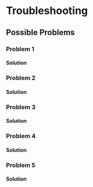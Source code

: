 # Troubleshooting

## Possible Problems

### Problem 1

#### Solution

### Problem 2

#### Solution

### Problem 3

#### Solution

### Problem 4

#### Solution

### Problem 5

#### Solution
